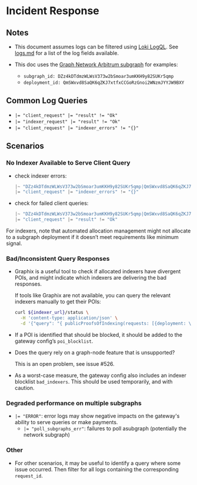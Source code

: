 # Incident Response

## Notes

- This document assumes logs can be filtered using [Loki LogQL](https://grafana.com/docs/loki/latest/query/log_queries/). See [logs.md](./logs.md) for a list of the log fields available.

- This doc uses the [Graph Network Arbitrum subgraph](https://thegraph.com/explorer/subgraphs/DZz4kDTdmzWLWsV373w2bSmoar3umKKH9y82SUKr5qmp?view=About&chain=arbitrum-one) for examples:
  - `subgraph_id: DZz4kDTdmzWLWsV373w2bSmoar3umKKH9y82SUKr5qmp`
  - `deployment_id: QmSWxvd8SaQK6qZKJ7xtfxCCGoRzGnoi2WNzmJYYJW9BXY`

## Common Log Queries

- `|= "client_request" |= "result" != "Ok"`
- `|= "indexer_request" |= "result" != "Ok"`
- `|= "client_request" |= "indexer_errors" != "{}"`

## Scenarios

### No Indexer Available to Serve Client Query

- check indexer errors:

  ```ts
  |~ "DZz4kDTdmzWLWsV373w2bSmoar3umKKH9y82SUKr5qmp|QmSWxvd8SaQK6qZKJ7xtfxCCGoRzGnoi2WNzmJYYJW9BXY"
  |= "client_request" |= "indexer_errors" != "{}"
  ```

- check for failed client queries:

  ```ts
  |~ "DZz4kDTdmzWLWsV373w2bSmoar3umKKH9y82SUKr5qmp|QmSWxvd8SaQK6qZKJ7xtfxCCGoRzGnoi2WNzmJYYJW9BXY"
  |= "client_request" |= "result" != "Ok"
  ```

For indexers, note that automated allocation management might not allocate to a subgraph deployment if it doesn’t meet requirements like minimum signal.

### Bad/Inconsistent Query Responses

- Graphix is a useful tool to check if allocated indexers have divergent POIs, and might indicate which indexers are delivering the bad responses.

  If tools like Graphix are not available, you can query the relevant indexers manually to get their POIs:

  ```bash
  curl ${indexer_url}/status \
    -H 'content-type: application/json' \
    -d '{"query": "{ publicProofsOfIndexing(requests: [{deployment: \"${deployment}\" blockNumber: ${block_number}}]) { deployment proofOfIndexing block { number } } }"}'
  ```

- If a POI is identified that should be blocked, it should be added to the gateway config’s `poi_blocklist`.

- Does the query rely on a graph-node feature that is unsupported?

  This is an open problem, see issue #526.

- As a worst-case measure, the gateway config also includes an indexer blocklist `bad_indexers`. This should be used temporarily, and with caution.

### Degraded performance on multiple subgraphs

- `|= "ERROR"`: error logs may show negative impacts on the gateway's ability to serve queries or make payments.
  - `|= "poll_subgraphs_err"`: failures to poll asubgraph (potentially the network subgraph)

### Other

- For other scenarios, it may be useful to identify a query where some issue occurred. Then filter for all logs containing the corresponding `request_id`.
